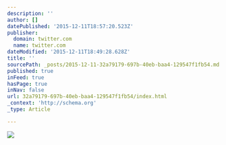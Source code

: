 ```yaml
---
description: ''
author: []
datePublished: '2015-12-11T18:57:20.523Z'
publisher:
  domain: twitter.com
  name: twitter.com
dateModified: '2015-12-11T18:49:28.628Z'
title: ''
sourcePath: _posts/2015-12-11-32a79179-697b-40eb-baa4-129547f1fb54.md
published: true
inFeed: true
hasPage: true
inNav: false
url: 32a79179-697b-40eb-baa4-129547f1fb54/index.html
_context: 'http://schema.org'
_type: Article

---
```

![](https://pbs.twimg.com/profile_images/656131022900166656/PZVIRV4b.png)